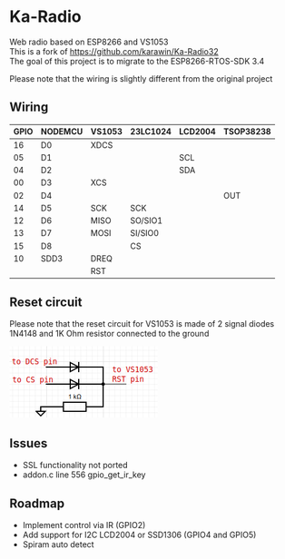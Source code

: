 # Ka-Radio

Web radio based on ESP8266 and VS1053 \
This is a fork of https://github.com/karawin/Ka-Radio32 \
The goal of this project is to migrate to the ESP8266-RTOS-SDK 3.4 

Please note that the wiring is slightly different from the original project

## Wiring

|GPIO |NODEMCU |VS1053 |23LC1024 |LCD2004 |TSOP38238 |
|-----|--------|-------|---------|--------|----------|
|16   |D0      |XDCS   |         |        |          |
|05   |D1      |       |         |SCL     |          |
|04   |D2      |       |         |SDA     |          |
|00   |D3      |XCS    |         |        |          |
|02   |D4      |       |         |        |OUT       |
|14   |D5      |SCK    |SCK      |        |          |
|12   |D6      |MISO   |SO/SIO1  |        |          |
|13   |D7      |MOSI   |SI/SIO0  |        |          |
|15   |D8      |       |CS       |        |          |
|10   |SDD3    |DREQ   |         |        |          |
|     |        |RST    |         |        |          |

## Reset circuit
Please note that the reset circuit for VS1053 is made of 2 signal diodes 1N4148 and 1K Ohm resistor connected to the ground

![reset circuit](./doc/reset.png)

## Issues
 - SSL functionality not ported
 - addon.c line 556 gpio_get_ir_key

## Roadmap
 - Implement control via IR (GPIO2)
 - Add support for I2C LCD2004 or SSD1306 (GPIO4 and GPIO5)
 - Spiram auto detect
